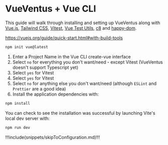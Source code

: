 # VueVentus + Vue CLI

This guide will walk through installing and setting up VueVentus along with [Vue.js](https://vuejs.org/), [Tailwind CSS](https://tailwindcss.com/), [Vitest](https://vitest.dev/), [Vue Test Utils](https://test-utils.vuejs.org/guide/), [c8](https://github.com/bcoe/c8) and [happy-dom](https://github.com/capricorn86/happy-dom).

https://vuejs.org/guide/quick-start.html#with-build-tools





```bash
npm init vue@latest
```

1. Enter a Project Name in the Vue CLI create-vue interface
1. Select `no` for everything you don't want/need - except Vitest (VueVentus doesn't support Typescript yet)
1. Select `yes` for Vitest
1. Select `yes` for Vitest
1. Select `no` for anything else you don't want/need (although `ESLint` and `Prettier` are a good idea)
1. Install the application dependencies with:


```bash
npm install
```

You can check to see the installation was successful by launching Vite's local dev server with:

```bash
npm run dev
```





!!!include(snippets/skipToConfiguration.md)!!!

